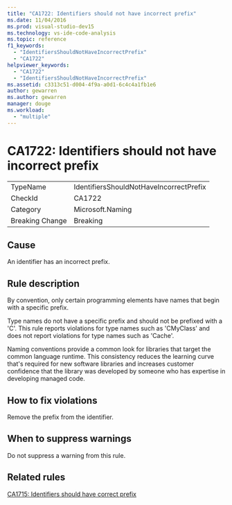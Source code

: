 ```yaml
---
title: "CA1722: Identifiers should not have incorrect prefix"
ms.date: 11/04/2016
ms.prod: visual-studio-dev15
ms.technology: vs-ide-code-analysis
ms.topic: reference
f1_keywords:
  - "IdentifiersShouldNotHaveIncorrectPrefix"
  - "CA1722"
helpviewer_keywords:
  - "CA1722"
  - "IdentifiersShouldNotHaveIncorrectPrefix"
ms.assetid: c3313c51-d004-4f9a-a0d1-6c4c4a1fb1e6
author: gewarren
ms.author: gewarren
manager: douge
ms.workload:
  - "multiple"
---
```

# CA1722: Identifiers should not have incorrect prefix
|||
|-|-|
|TypeName|IdentifiersShouldNotHaveIncorrectPrefix|
|CheckId|CA1722|
|Category|Microsoft.Naming|
|Breaking Change|Breaking|

## Cause
 An identifier has an incorrect prefix.

## Rule description
 By convention, only certain programming elements have names that begin with a specific prefix.

 Type names do not have a specific prefix and should not be prefixed with a 'C'. This rule reports violations for type names such as 'CMyClass' and does not report violations for type names such as 'Cache'.

 Naming conventions provide a common look for libraries that target the common language runtime. This consistency reduces the learning curve that's required for new software libraries and increases customer confidence that the library was developed by someone who has expertise in developing managed code.

## How to fix violations
 Remove the prefix from the identifier.

## When to suppress warnings
 Do not suppress a warning from this rule.

## Related rules
 [CA1715: Identifiers should have correct prefix](../code-quality/ca1715-identifiers-should-have-correct-prefix.md)